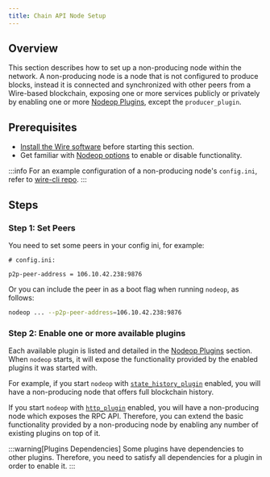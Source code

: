 ```yaml
---
title: Chain API Node Setup
---
```


## Overview

This section describes how to set up a non-producing node within the network. A non-producing node is a node that is not configured to produce blocks, instead it is connected and synchronized with other peers from a Wire-based blockchain, exposing one or more services publicly or privately by enabling one or more [Nodeop Plugins](../../plugins/index.md), except the `producer_plugin`.

## Prerequisites

* [Install the Wire software](/docs/getting-started/install-dependencies.md) before starting this section.
* Get familiar with [Nodeop options](../../usage/nodeop-options.md) to enable or disable functionality.

:::info
For an example configuration of a non-producing node's `config.ini`, refer to [wire-cli repo](https://github.com/Wire-Network/wire-cli/blob/master/chain-api/config/config.ini).
:::

## Steps

### Step 1: Set Peers

You need to set some peers in your config ini, for example:

```console
# config.ini:

p2p-peer-address = 106.10.42.238:9876
```

Or you can include the peer in as a boot flag when running `nodeop`, as follows:

```sh
nodeop ... --p2p-peer-address=106.10.42.238:9876
```

### Step 2: Enable one or more available plugins

Each available plugin is listed and detailed in the [Nodeop Plugins](../../plugins/index.md) section. When `nodeop` starts, it will expose the functionality provided by the enabled plugins it was started with.

For example, if you start `nodeop` with [`state_history_plugin`](../../plugins/state-history-plugin.md) enabled, you will have a non-producing node that offers full blockchain history.

If you start `nodeop` with [`http_plugin`](../../plugins/http-plugin.md) enabled, you will have a non-producing node which exposes the RPC API. Therefore, you can extend the basic functionality provided by a non-producing node by enabling any number of existing plugins on top of it.

:::warning[Plugins Dependencies]
Some plugins have dependencies to other plugins. Therefore, you need to satisfy all dependencies for a plugin in order to enable it.
:::
